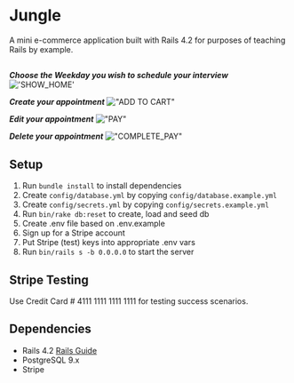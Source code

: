 # Jungle

A mini e-commerce application built with Rails 4.2 for purposes of teaching Rails by example.

##

***Choose the Weekday you wish to schedule your interview***
!['SHOW_HOME']()

***Create your appointment***
!["ADD TO CART"]()

***Edit your appointment***
!["PAY"]()

***Delete your appointment***
!["COMPLETE_PAY"]()

## Setup

1. Run `bundle install` to install dependencies
2. Create `config/database.yml` by copying `config/database.example.yml`
3. Create `config/secrets.yml` by copying `config/secrets.example.yml`
4. Run `bin/rake db:reset` to create, load and seed db
5. Create .env file based on .env.example
6. Sign up for a Stripe account
7. Put Stripe (test) keys into appropriate .env vars
8. Run `bin/rails s -b 0.0.0.0` to start the server

## Stripe Testing

Use Credit Card # 4111 1111 1111 1111 for testing success scenarios.


## Dependencies

* Rails 4.2 [Rails Guide](http://guides.rubyonrails.org/v4.2/)
* PostgreSQL 9.x
* Stripe
